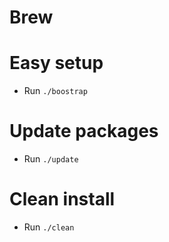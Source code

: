 # Brew

# Easy setup
- Run `./boostrap`

# Update packages
- Run `./update`

# Clean install
- Run `./clean`
